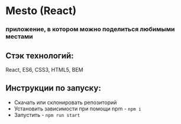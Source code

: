 # Mesto (React)
### приложение, в котором можно поделиться любимыми местами

## Стэк технологий:
React, ES6, CSS3, HTML5, BEM

## Инструкции по запуску:
- Скачать или склонировать репозиторий
- Установить зависимости при помощи npm - `npm i`
- Запустить - `npm run start`



